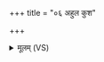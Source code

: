 +++
title = "०६ अहुल कुश"

+++
<details><summary>मूलम् (VS)</summary>

अहु॑ल कुश वर्त्तक ॥
</details>